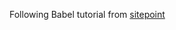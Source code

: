 Following Babel tutorial from [sitepoint](https://www.sitepoint.com/understanding-asts-building-babel-plugin/)
